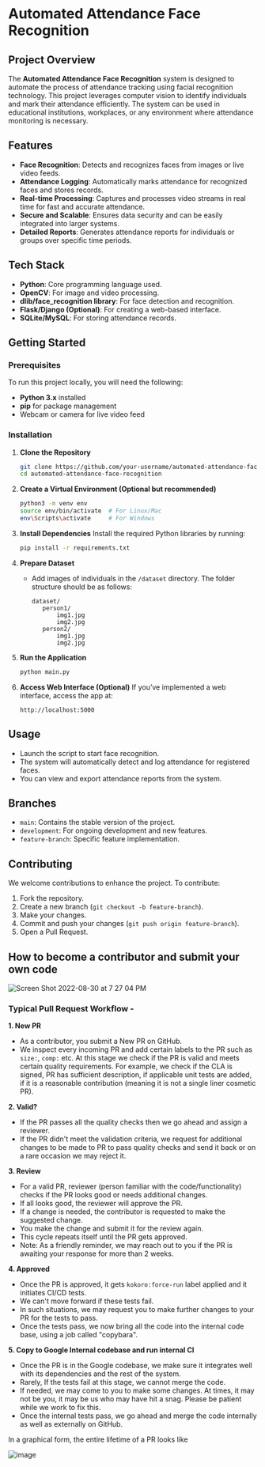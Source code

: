 # **Automated Attendance Face Recognition**

## **Project Overview**
The **Automated Attendance Face Recognition** system is designed to automate the process of attendance tracking using facial recognition technology. This project leverages computer vision to identify individuals and mark their attendance efficiently. The system can be used in educational institutions, workplaces, or any environment where attendance monitoring is necessary.

## **Features**
- **Face Recognition**: Detects and recognizes faces from images or live video feeds.
- **Attendance Logging**: Automatically marks attendance for recognized faces and stores records.
- **Real-time Processing**: Captures and processes video streams in real time for fast and accurate attendance.
- **Secure and Scalable**: Ensures data security and can be easily integrated into larger systems.
- **Detailed Reports**: Generates attendance reports for individuals or groups over specific time periods.

## **Tech Stack**
- **Python**: Core programming language used.
- **OpenCV**: For image and video processing.
- **dlib/face_recognition library**: For face detection and recognition.
- **Flask/Django (Optional)**: For creating a web-based interface.
- **SQLite/MySQL**: For storing attendance records.

## **Getting Started**

### **Prerequisites**
To run this project locally, you will need the following:
- **Python 3.x** installed
- **pip** for package management
- Webcam or camera for live video feed

### **Installation**

1. **Clone the Repository**
   ```bash
   git clone https://github.com/your-username/automated-attendance-face-recognition.git
   cd automated-attendance-face-recognition
   ```

2. **Create a Virtual Environment (Optional but recommended)**
   ```bash
   python3 -m venv env
   source env/bin/activate  # For Linux/Mac
   env\Scripts\activate     # For Windows
   ```

3. **Install Dependencies**
   Install the required Python libraries by running:
   ```bash
   pip install -r requirements.txt
   ```

4. **Prepare Dataset**
   - Add images of individuals in the `/dataset` directory. The folder structure should be as follows:
     ```
     dataset/
        person1/
            img1.jpg
            img2.jpg
        person2/
            img1.jpg
            img2.jpg
     ```

5. **Run the Application**
   ```bash
   python main.py
   ```

6. **Access Web Interface (Optional)**
   If you’ve implemented a web interface, access the app at:
   ```
   http://localhost:5000
   ```

## **Usage**

- Launch the script to start face recognition.
- The system will automatically detect and log attendance for registered faces.
- You can view and export attendance reports from the system.

## **Branches**

- `main`: Contains the stable version of the project.
- `development`: For ongoing development and new features.
- `feature-branch`: Specific feature implementation.

## **Contributing**

We welcome contributions to enhance the project. To contribute:
1. Fork the repository.
2. Create a new branch (`git checkout -b feature-branch`).
3. Make your changes.
4. Commit and push your changes (`git push origin feature-branch`).
5. Open a Pull Request.


## How to become a contributor and submit your own code

![Screen Shot 2022-08-30 at 7 27 04 PM](https://user-images.githubusercontent.com/42785357/187579207-9924eb32-da31-47bb-99f9-d8bf1aa238ad.png)

### Typical Pull Request Workflow -

**1. New PR**

- As a contributor, you submit a New PR on GitHub.
- We inspect every incoming PR and add certain labels to the PR such as `size:`,
  `comp:` etc.  At this stage we check if the PR is valid and meets certain
  quality requirements. For example, we check if the CLA is signed, PR has
  sufficient description, if applicable unit tests are added, if it is a
  reasonable contribution (meaning it is not a single liner cosmetic PR).

**2. Valid?**

-   If the PR passes all the quality checks then we go ahead and assign a
    reviewer.
-   If the PR didn't meet the validation criteria, we request for additional
    changes to be made to PR to pass quality checks and send it back or on a
    rare occasion we may reject it.

**3. Review**

-   For a valid PR, reviewer (person familiar with the code/functionality)
    checks if the PR looks good or needs additional changes.
-   If all looks good, the reviewer will approve the PR.
-   If a change is needed, the contributor is requested to make the suggested
    change.
-   You make the change and submit it for the review again.
-   This cycle repeats itself until the PR gets approved.
-   Note: As a friendly reminder, we may reach out to you if the PR is awaiting
    your response for more than 2 weeks.

**4. Approved**

-   Once the PR is approved, it gets `kokoro:force-run` label applied and it
    initiates CI/CD tests.
-   We can't move forward if these tests fail.
-   In such situations, we may request you to make further changes to your PR
    for the tests to pass.
-   Once the tests pass, we now bring all the code into the internal code base,
    using a job called "copybara".

**5. Copy to Google Internal codebase and run internal CI**

-   Once the PR is in the Google codebase, we make sure it integrates well with
    its dependencies and the rest of the system.
-   Rarely, If the tests fail at this stage, we cannot merge the code.
-   If needed, we may come to you to make some changes. At times, it may not be
    you, it may be us who may have hit a snag. Please be patient while we work
    to fix this.
-   Once the internal tests pass, we go ahead and merge the code internally as
    well as externally on GitHub.

In a graphical form, the entire lifetime of a PR looks like

![image](https://github.com/tensorflow/tensorflow/assets/52792999/3eea4ca5-daa0-4570-b0b5-2a2b03a724a3)